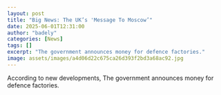 ```yaml
---
layout: post
title: "Big News: The UK’s 'Message To Moscow’"
date: 2025-06-01T12:31:00
author: "badely"
categories: [News]
tags: []
excerpt: "The government announces money for defence factories."
image: assets/images/a4d06d22c675ca26d393f2bd3a68ac92.jpg
---
```


According to new developments, The government announces money for defence factories.

